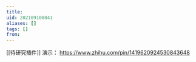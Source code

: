 ```yaml
---
title: 
uid: 202109100841
aliases: []
tags: []
from: 
---
```

[[待研究插件]]
演示： https://www.zhihu.com/pin/1419620924530843648